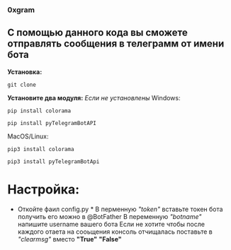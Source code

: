 ### 0xgram
## С помощью данного кода вы сможете отправлять сообщения в телеграмм от имени бота
**Установка:**
```
git clone
```

**Установите два модуля:**
*Если не установлены*
Windows:
```
pip install colorama
```
```
pip install pyTelegramBotAPI
```
MacOS/Linux:
```
pip3 install colorama
```
```
pip3 install pyTelegramBotApi
```

# Настройка:
* Откойте фаил config.py *
В перменную *"token"* вставьте токен бота получить его можно
в @BotFather
В переменную *"botname"* напишите username вашего бота
Если не хотите чтобы после каждого отаета на сооьщения консоль отчищалась поставьте
в *"clearmsg"* вместо **"True"** **"False"**


